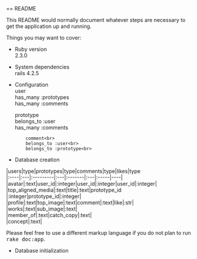 == README

This README would normally document whatever steps are necessary to get the
application up and running.

Things you may want to cover:

* Ruby version<br>
2.3.0

* System dependencies<br>
rails 4.2.5

* Configuration<br>
user<br>
 has_many :prototypes<br>
 has_many :comments<br>

     prototype<br>
     belongs_to :user<br>
     has_many :comments<br>

          comment<br>
          belongs_to :user<br>
          belongs_to :prototype<br>

* Database creation<br>

|users|type|prototypes|type|comments|type|likes|type<br>
|:----|:---|:---------|:---|:-------|:---|:-----|----|<br>
|avatar|:text|user_id|:integer|user_id|:integer|user_id|:integer|<br>
|top_aligned_media|:text|title|:text|prototype_id |:integer|prototype_id|:integer|<br>
|profile|:text|top_image|:text|comment|:text|like|:str|<br>
|works|:text|sub_image|:text|<br>
|member_of|:text|catch_copy|:text|<br>
|concept|:text|<br>



Please feel free to use a different markup language if you do not plan to run
<tt>rake doc:app</tt>.
* Database initialization
